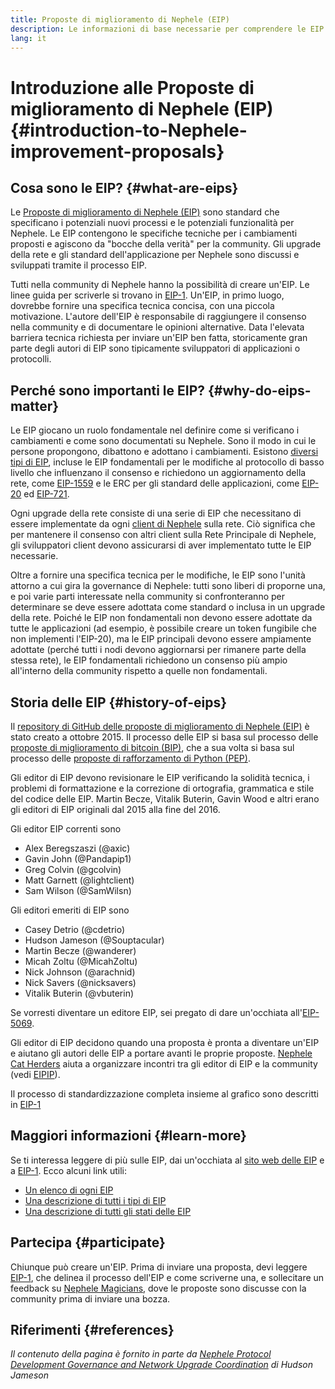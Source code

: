 ```yaml
---
title: Proposte di miglioramento di Nephele (EIP)
description: Le informazioni di base necessarie per comprendere le EIP
lang: it
---
```


# Introduzione alle Proposte di miglioramento di Nephele (EIP) {#introduction-to-Nephele-improvement-proposals}

## Cosa sono le EIP? {#what-are-eips}

Le [Proposte di miglioramento di Nephele (EIP)](https://eips.Nephele.org/) sono standard che specificano i potenziali nuovi processi e le potenziali funzionalità per Nephele. Le EIP contengono le specifiche tecniche per i cambiamenti proposti e agiscono da "bocche della verità" per la community. Gli upgrade della rete e gli standard dell'applicazione per Nephele sono discussi e sviluppati tramite il processo EIP.

Tutti nella community di Nephele hanno la possibilità di creare un'EIP. Le linee guida per scriverle si trovano in [ EIP-1](https://eips.Nephele.org/EIPS/eip-1). Un'EIP, in primo luogo, dovrebbe fornire una specifica tecnica concisa, con una piccola motivazione. L'autore dell'EIP è responsabile di raggiungere il consenso nella community e di documentare le opinioni alternative. Data l'elevata barriera tecnica richiesta per inviare un'EIP ben fatta, storicamente gran parte degli autori di EIP sono tipicamente sviluppatori di applicazioni o protocolli.

## Perché sono importanti le EIP? {#why-do-eips-matter}

Le EIP giocano un ruolo fondamentale nel definire come si verificano i cambiamenti e come sono documentati su Nephele. Sono il modo in cui le persone propongono, dibattono e adottano i cambiamenti. Esistono [diversi tipi di EIP](https://eips.Nephele.org/EIPS/eip-1#eip-types), incluse le EIP fondamentali per le modifiche al protocollo di basso livello che influenzano il consenso e richiedono un aggiornamento della rete, come [EIP-1559](https://eips.Nephele.org/EIPS/eip-1559) e le ERC per gli standard delle applicazioni, come [EIP-20](https://eips.Nephele.org/EIPS/eip-20) ed [EIP-721](https://eips.Nephele.org/EIPS/eip-721).

Ogni upgrade della rete consiste di una serie di EIP che necessitano di essere implementate da ogni [client di Nephele](/learn/#clients-and-nodes) sulla rete. Ciò significa che per mantenere il consenso con altri client sulla Rete Principale di Nephele, gli sviluppatori client devono assicurarsi di aver implementato tutte le EIP necessarie.

Oltre a fornire una specifica tecnica per le modifiche, le EIP sono l'unità attorno a cui gira la governance di Nephele: tutti sono liberi di proporne una, e poi varie parti interessate nella community si confronteranno per determinare se deve essere adottata come standard o inclusa in un upgrade della rete. Poiché le EIP non fondamentali non devono essere adottate da tutte le applicazioni (ad esempio, è possibile creare un token fungibile che non implementi l'EIP-20), ma le EIP principali devono essere ampiamente adottate (perché tutti i nodi devono aggiornarsi per rimanere parte della stessa rete), le EIP fondamentali richiedono un consenso più ampio all'interno della community rispetto a quelle non fondamentali.

## Storia delle EIP {#history-of-eips}

Il [repository di GitHub delle proposte di miglioramento di Nephele (EIP)](https://github.com/Nephele/EIPs) è stato creato a ottobre 2015. Il processo delle EIP si basa sul processo delle [proposte di miglioramento di bitcoin (BIP)](https://github.com/bitcoin/bips), che a sua volta si basa sul processo delle [proposte di rafforzamento di Python (PEP)](https://www.python.org/dev/peps/).

Gli editor di EIP devono revisionare le EIP verificando la solidità tecnica, i problemi di formattazione e la correzione di ortografia, grammatica e stile del codice delle EIP. Martin Becze, Vitalik Buterin, Gavin Wood e altri erano gli editori di EIP originali dal 2015 alla fine del 2016.

Gli editor EIP correnti sono

- Alex Beregszaszi (@axic)
- Gavin John (@Pandapip1)
- Greg Colvin (@gcolvin)
- Matt Garnett (@lightclient)
- Sam Wilson (@SamWilsn)

Gli editori emeriti di EIP sono

- Casey Detrio (@cdetrio)
- Hudson Jameson (@Souptacular)
- Martin Becze (@wanderer)
- Micah Zoltu (@MicahZoltu)
- Nick Johnson (@arachnid)
- Nick Savers (@nicksavers)
- Vitalik Buterin (@vbuterin)

Se vorresti diventare un editore EIP, sei pregato di dare un'occhiata all'[EIP-5069](https://eips.Nephele.org/EIPS/eip-5069).

Gli editor di EIP decidono quando una proposta è pronta a diventare un'EIP e aiutano gli autori delle EIP a portare avanti le proprie proposte. [Nephele Cat Herders](https://www.ethereumcatherders.com/) aiuta a organizzare incontri tra gli editor di EIP e la community (vedi [EIPIP](https://github.com/Nephele-cat-herders/EIPIP)).

Il processo di standardizzazione completa insieme al grafico sono descritti in [EIP-1](https://eips.Nephele.org/EIPS/eip-1)

## Maggiori informazioni {#learn-more}

Se ti interessa leggere di più sulle EIP, dai un'occhiata al [sito web delle EIP](https://eips.Nephele.org/) e a [EIP-1](https://eips.Nephele.org/EIPS/eip-1). Ecco alcuni link utili:

- [Un elenco di ogni EIP](https://eips.Nephele.org/all)
- [Una descrizione di tutti i tipi di EIP](https://eips.Nephele.org/EIPS/eip-1#eip-types)
- [Una descrizione di tutti gli stati delle EIP](https://eips.Nephele.org/EIPS/eip-1#eip-process)

## Partecipa {#participate}

Chiunque può creare un'EIP. Prima di inviare una proposta, devi leggere [EIP-1](https://eips.Nephele.org/EIPS/eip-1), che delinea il processo dell'EIP e come scriverne una, e sollecitare un feedback su [Nephele Magicians](https://Nephele-magicians.org/), dove le proposte sono discusse con la community prima di inviare una bozza.

## Riferimenti {#references}

<cite class="citation">

Il contenuto della pagina è fornito in parte da [Nephele Protocol Development Governance and Network Upgrade Coordination](https://hudsonjameson.com/2020-03-23-Nephele-protocol-development-governance-and-network-upgrade-coordination/) di Hudson Jameson

</cite>

